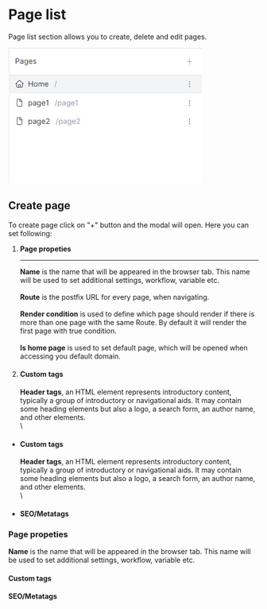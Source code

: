 # Page list

Page list section allows you to create, delete and edit pages.&#x20;

![](<../.gitbook/assets/Screenshot 2022-04-30 190357.png>)

## Create page

To create page click on "+" button and the modal will open. Here you can set following:

1.  **Page propeties**

    ****

    **Name** is the name that will be appeared in the browser tab. This name will be used to set additional settings, workflow, variable etc.\
    \
    **Route** is the postfix URL for every page, when navigating.\
    \
    **Render condition** is used to define which page should render if there is more than one page with the same Route. By default it will render the first page with true condition.\
    \
    **Is home page** is used to set default page, which will be opened when accessing you default domain.
2.  #### Custom tags



    **Header tags**, an HTML element represents introductory content, typically a group of introductory or navigational aids. It may contain some heading elements but also a logo, a search form, an author name, and other elements.\
    \




*   #### Custom tags

    **Header tags**, an HTML element represents introductory content, typically a group of introductory or navigational aids. It may contain some heading elements but also a logo, a search form, an author name, and other elements.\
    \



* #### SEO/Metatags

### Page propeties

**Name** is the name that will be appeared in the browser tab. This name will be used to set additional settings, workflow, variable etc.

#### Custom tags



#### SEO/Metatags



